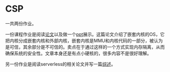 # CSP

一共两份作业。

一份课程作业是阅读[论文](http://nathandautenhahn.com/downloads/publications/asplos200-dautenhahn.pdf)以及做一个[ppt](https://github.com/linxuyalun/Courses/blob/master/csp/Nested%20Kernel.pptx)展示。这篇论文介绍了嵌套内核的OS，它把内核分成嵌套内核和外部内核，嵌套内核是MMU和内核代码的一部分，被认为是可信，其余部分是不可信的。卖点在于通过这样的一个方式实现内存隔离，从而确保系统的安全性。文章本身还是有点小硬核的，很多内容不是很好理解。

另一份作业是阅读serverless的相关论文并写一篇[综述](serverless-computing-summerize.docx)。
